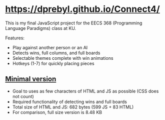 # https://dprebyl.github.io/Connect4/

This is my final JavaScript project for the EECS 368 (Programming Language Paradigms) class at KU.

Features:
- Play against another person or an AI
- Detects wins, full columns, and full boards
- Selectable themes complete with win animations
- Hotkeys (1-7) for quickly placing pieces

## [Minimal version](https://dprebyl.github.io/Connect4/minimal)
- Goal to uses as few characters of HTML and JS as possible (CSS does not count)
- Required functionality of detecting wins and full boards
- Total size of HTML and JS: 682 bytes (599 JS + 83 HTML)
- For comparison, full size version is 8.48 KB
